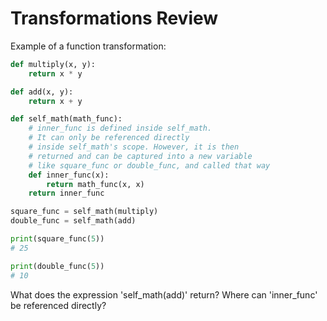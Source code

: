 # Transformations Review

Example of a function transformation:

```py
def multiply(x, y):
    return x * y

def add(x, y):
    return x + y

def self_math(math_func):
    # inner_func is defined inside self_math.
    # It can only be referenced directly
    # inside self_math's scope. However, it is then
    # returned and can be captured into a new variable
    # like square_func or double_func, and called that way
    def inner_func(x):
        return math_func(x, x)
    return inner_func

square_func = self_math(multiply)
double_func = self_math(add)

print(square_func(5))
# 25

print(double_func(5))
# 10
```

What does the expression 'self_math(add)' return?
Where can 'inner_func' be referenced directly?